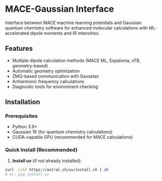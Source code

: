 # MACE-Gaussian Interface

Interface between MACE machine learning potentials and Gaussian quantum chemistry software for enhanced molecular calculations with ML-accelerated dipole moments and IR intensities.

## Features

- Multiple dipole calculation methods (MACE ML, Espaloma, xTB, geometry-based)
- Automatic geometry optimization
- ZMQ-based communication with Gaussian
- Anharmonic frequency calculations
- Diagnostic tools for environment checking

## Installation

### Prerequisites
- Python 3.9+
- Gaussian 16 (for quantum chemistry calculations)
- CUDA-capable GPU (recommended for MACE calculations)

### Quick Install (Recommended)

1. **Install uv** (if not already installed):
```bash
curl -LsSf https://astral.sh/uv/install.sh | sh
# or: pip install uv
